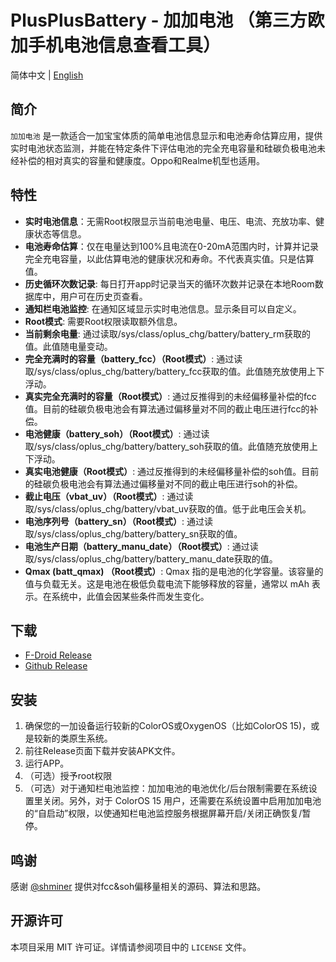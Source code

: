 # PlusPlusBattery - 加加电池 （第三方欧加手机电池信息查看工具）

简体中文 | [English](./README.md)

## 简介

`加加电池` 是一款适合一加宝宝体质的简单电池信息显示和电池寿命估算应用，提供实时电池状态监测，并能在特定条件下评估电池的完全充电容量和硅碳负极电池未经补偿的相对真实的容量和健康度。Oppo和Realme机型也适用。

## 特性

- **实时电池信息**：无需Root权限显示当前电池电量、电压、电流、充放功率、健康状态等信息。
- **电池寿命估算**：仅在电量达到100%且电流在0-20mA范围内时，计算并记录完全充电容量，以此估算电池的健康状况和寿命。不代表真实值。只是估算值。
- **历史循环次数记录**: 每日打开app时记录当天的循环次数并记录在本地Room数据库中，用户可在历史页查看。
- **通知栏电池监控**: 在通知区域显示实时电池信息。显示条目可以自定义。
- **Root模式**: 需要Root权限读取额外信息。
- **当前剩余电量**: 通过读取/sys/class/oplus_chg/battery/battery_rm获取的值。此值随电量变动。
- **完全充满时的容量（battery_fcc）（Root模式）**: 通过读取/sys/class/oplus_chg/battery/battery_fcc获取的值。此值随充放使用上下浮动。
- **真实完全充满时的容量（Root模式）**: 通过反推得到的未经偏移量补偿的fcc值。目前的硅碳负极电池会有算法通过偏移量对不同的截止电压进行fcc的补偿。
- **电池健康（battery_soh）（Root模式）**: 通过读取/sys/class/oplus_chg/battery/battery_soh获取的值。此值随充放使用上下浮动。
- **真实电池健康（Root模式）**: 通过反推得到的未经偏移量补偿的soh值。目前的硅碳负极电池会有算法通过偏移量对不同的截止电压进行soh的补偿。
- **截止电压（vbat_uv）（Root模式）**: 通过读取/sys/class/oplus_chg/battery/vbat_uv获取的值。低于此电压会关机。
- **电池序列号（battery_sn）（Root模式）**: 通过读取/sys/class/oplus_chg/battery/battery_sn获取的值。
- **电池生产日期（battery_manu_date）（Root模式）**: 通过读取/sys/class/oplus_chg/battery/battery_manu_date获取的值。
- **Qmax (batt_qmax) （Root模式）**: Qmax 指的是电池的化学容量。该容量的值与负载无关。这是电池在极低负载电流下能够释放的容量，通常以 mAh 表示。在系统中，此值会因某些条件而发生变化。

## 下载

- [F-Droid Release](https://f-droid.org/en/packages/com.dijia1124.plusplusbattery/)
- [Github Release](https://github.com/dijia1124/PlusPlusBattery/releases)

## 安装

1. 确保您的一加设备运行较新的ColorOS或OxygenOS（比如ColorOS 15)，或是较新的类原生系统。
2. 前往Release页面下载并安装APK文件。
3. 运行APP。
4. （可选）授予root权限
5. （可选）对于通知栏电池监控：加加电池的电池优化/后台限制需要在系统设置里关闭。另外，对于 ColorOS 15 用户，还需要在系统设置中启用加加电池的“自启动”权限，以使通知栏电池监控服务根据屏幕开启/关闭正确恢复/暂停。

## 鸣谢

感谢 [@shminer](https://github.com/shminer) 提供对fcc&soh偏移量相关的源码、算法和思路。


## 开源许可

本项目采用 MIT 许可证。详情请参阅项目中的 `LICENSE` 文件。
